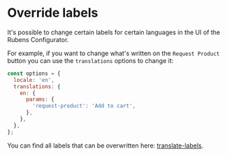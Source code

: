 # Override labels

It's possible to change certain labels for certain languages in the UI of the Rubens Configurator.

For example, if you want to change what's written on the `Request Product` button you can use the `translations` options to change it:

```javascript
const options = {
  locale: 'en',
  translations: {
    en: {
      params: {
        'request-product': 'Add to cart',
      },
    },
  },
};
```

You can find all labels that can be overwritten here: [translate-labels](../../rubens-products-reference/translate-labels/ "mention").
